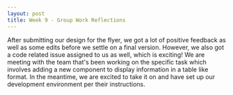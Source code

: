 ```yaml
---
layout: post
title: Week 9 - Group Work Reflections
---
```


After submitting our design for the flyer, we got a lot of positive feedback as well as some edits before we settle on a final version. However, we also got a code related issue assigned to us as well, which is exciting! <!--more--> We are meeting with the team that's been working on the specific task which involves adding a new component to display information in a table like format. In the meantime, we are excited to take it on and have set up our development environment per their instructions.